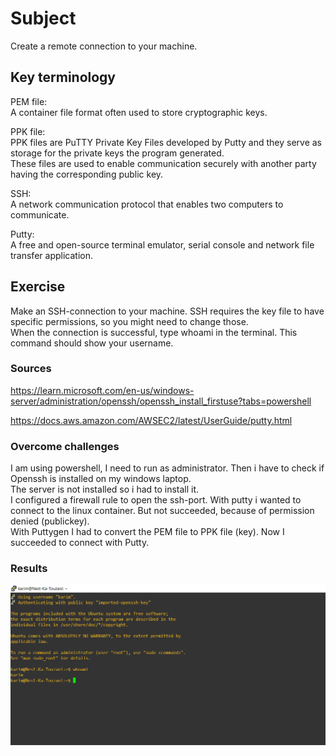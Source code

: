 # Subject  
Create a remote connection to your machine.  

## Key terminology
PEM file:  
A container file format often used to store cryptographic keys.  

PPK file:    
PPK files are PuTTY Private Key Files developed by Putty and they serve as storage for the private keys the program generated.  
These files are used to enable communication securely with another party having the corresponding public key.  

SSH:  
A network communication protocol that enables two computers to communicate.  

Putty:  
A free and open-source terminal emulator, serial console and network file transfer application.

## Exercise  
Make an SSH-connection to your machine. SSH requires the key file to have specific permissions, so you might need to change those.  
When the connection is successful, type whoami in the terminal. This command should show your username.

### Sources
https://learn.microsoft.com/en-us/windows-server/administration/openssh/openssh_install_firstuse?tabs=powershell  

https://docs.aws.amazon.com/AWSEC2/latest/UserGuide/putty.html  

### Overcome challenges  
I am using powershell, I need to run as administrator. Then i have to check if Openssh is installed on my windows laptop.  
The server is not installed so i had to install it.  
I configured a firewall rule to open the ssh-port.
With putty i wanted to connect to the linux container. But not succeeded, because of permission denied (publickey).  
With Puttygen I had to convert the PEM file to PPK file (key). Now I succeeded to connect with Putty.


### Results  
![screenshot of exercise succes](https://raw.githubusercontent.com/Techgrounds-Cloud-9/cloud-9-karimtouzani24/main/00_includes/linux1_exercise1.png)